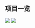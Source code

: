 ## 项目一览
![](https://user-gold-cdn.xitu.io/2019/4/20/16a3b3de71ab0037?w=403&h=832&f=png&s=369082)
![](https://user-gold-cdn.xitu.io/2019/4/20/16a3b3dfe664bbbe?w=388&h=827&f=png&s=217800)